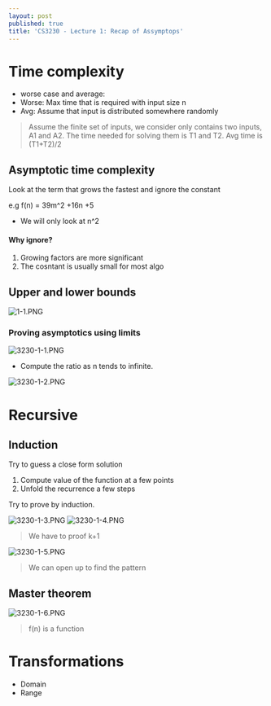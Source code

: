 ```yaml
---
layout: post
published: true
title: 'CS3230 - Lecture 1: Recap of Assymptops'
---
```

# Time complexity
- worse case and average:
 - Worse: Max time that is required with input size n
 - Avg: Assume that input is distributed somewhere randomly

> Assume the finite set of inputs, we consider only contains two inputs, A1 and A2. The time needed for solving them is T1 and T2.
Avg time is (T1+T2)/2

## Asymptotic time complexity
Look at the term that grows the fastest and ignore the constant

e.g f(n) = 39m^2 +16n +5
- We will only look at n^2

#### Why ignore?
1. Growing factors are more significant
2. The cosntant is usually small for most algo

## Upper and lower bounds
![1-1.PNG]({{site.baseurl}}/img/1-1.PNG)

### Proving asymptotics using limits
![3230-1-1.PNG]({{site.baseurl}}/img/3230-1-1.PNG)

- Compute the ratio as n tends to infinite. 

![3230-1-2.PNG]({{site.baseurl}}/img/3230-1-2.PNG)

# Recursive

## Induction
Try to guess a close form solution
1. Compute value of the function at a few points
2. Unfold the recurrence a few steps

Try to prove by induction.

![3230-1-3.PNG]({{site.baseurl}}/img/3230-1-3.PNG)
![3230-1-4.PNG]({{site.baseurl}}/img/3230-1-4.PNG)

> We have to proof k+1

![3230-1-5.PNG]({{site.baseurl}}/img/3230-1-5.PNG)

> We can open up to find the pattern

## Master theorem

![3230-1-6.PNG]({{site.baseurl}}/img/3230-1-6.PNG)

>f(n) is a function

# Transformations
- Domain
- Range



